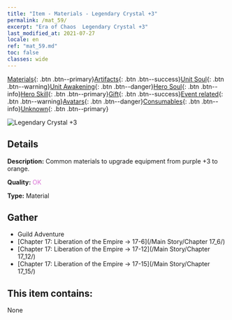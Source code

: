 ```yaml
---
title: "Item - Materials - Legendary Crystal +3"
permalink: /mat_59/
excerpt: "Era of Chaos  Legendary Crystal +3"
last_modified_at: 2021-07-27
locale: en
ref: "mat_59.md"
toc: false
classes: wide
---
```

 [Materials](/Items/){: .btn .btn--primary}[Artifacts](/Items/Artifacts/){: .btn .btn--success}[Unit Soul](/Items/UnitSoul/){: .btn .btn--warning}[Unit Awakening](/Items/UnitAwakening/){: .btn .btn--danger}[Hero Soul](/Items/HeroSoul/){: .btn .btn--info}[Hero Skill](/Items/HeroSkill/){: .btn .btn--primary}[Gift](/Items/Gift/){: .btn .btn--success}[Event related](/Items/Events/){: .btn .btn--warning}[Avatars](/Items/Avatars/){: .btn .btn--danger}[Consumables](/Items/Consumables/){: .btn .btn--info}[Unknown](/Items/Unknown/){: .btn .btn--primary}

 ![Legendary Crystal +3](/images/t/i_cailiao_shuijing2.png)

## Details
 **Description:** Common materials to upgrade equipment from purple +3 to orange.

 **Quality:** <span style="color: #DA70D6">OK</span>

 **Type:** Material

## Gather

*    Guild Adventure 
*    [Chapter 17: Liberation of the Empire -> 17-6](/Main Story/Chapter 17_6/) 
*    [Chapter 17: Liberation of the Empire -> 17-12](/Main Story/Chapter 17_12/) 
*    [Chapter 17: Liberation of the Empire -> 17-15](/Main Story/Chapter 17_15/) 

## This item contains:

  None

